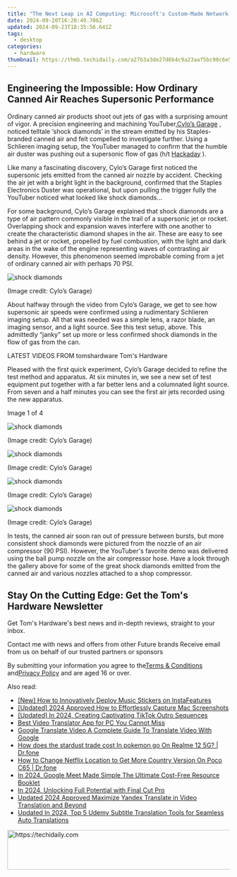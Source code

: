 ```yaml
---
title: "The Next Leap in AI Computing: Microsoft's Custom-Made Network Devices for Advanced Data Centers - Industry Update"
date: 2024-09-20T16:20:49.706Z
updated: 2024-09-23T18:35:56.641Z
tags:
  - desktop
categories:
  - hardware
thumbnail: https://thmb.techidaily.com/a27b3a3de27d6b4c9a23aaf5bc90c6e51b30c3f5343bae186756d50b06815cf1.jpg
---
```


## Engineering the Impossible: How Ordinary Canned Air Reaches Supersonic Performance

Ordinary canned air products shoot out jets of gas with a surprising amount of vigor. A precision engineering and machining YouTuber,[Cylo’s Garage](https://www.youtube.com/watch?v=DfYlLns0els) , noticed telltale ‘shock diamonds’ in the stream emitted by his Staples-branded canned air and felt compelled to investigate further. Using a Schlieren imaging setup, the YouTuber managed to confirm that the humble air duster was pushing out a supersonic flow of gas (h/t [Hackaday](https://hackaday.com/2024/02/18/canned-air-is-unexpectedly-supersonic/) ).

 Like many a fascinating discovery, Cylo’s Garage first noticed the supersonic jets emitted from the canned air nozzle by accident. Checking the air jet with a bright light in the background, confirmed that the Staples Electronics Duster was operational, but upon pulling the trigger fully the YouTuber noticed what looked like shock diamonds...

 For some background, Cylo’s Garage explained that shock diamonds are a type of air pattern commonly visible in the trail of a supersonic jet or rocket. Overlapping shock and expansion waves interfere with one another to create the characteristic diamond shapes in the air. These are easy to see behind a jet or rocket, propelled by fuel combustion, with the light and dark areas in the wake of the engine representing waves of contrasting air density. However, this phenomenon seemed improbable coming from a jet of ordinary canned air with perhaps 70 PSI.

![shock diamonds](https://cdn.mos.cms.futurecdn.net/wMGjjqj2ttbEB8vS7vxPqW-320-80.jpg)

 (Image credit: Cylo’s Garage)

 About halfway through the video from Cylo’s Garage, we get to see how supersonic air speeds were confirmed using a rudimentary Schlieren imaging setup. All that was needed was a simple lens, a razor blade, an imaging sensor, and a light source. See this test setup, above. This admittedly “janky” set up more or less confirmed shock diamonds in the flow of gas from the can.

 LATEST VIDEOS FROM tomshardware Tom's Hardware

 Pleased with the first quick experiment, Cylo’s Garage decided to refine the test method and apparatus. At six minutes in, we see a new set of test equipment put together with a far better lens and a columnated light source. From seven and a half minutes you can see the first air jets recorded using the new apparatus.

 Image 1 of 4

![shock diamonds](https://vanilla.futurecdn.net/cyclingnews/media/img/missing-image.svg)

 (Image credit: Cylo’s Garage)

![shock diamonds](https://vanilla.futurecdn.net/cyclingnews/media/img/missing-image.svg)

 (Image credit: Cylo’s Garage)

![shock diamonds](https://vanilla.futurecdn.net/cyclingnews/media/img/missing-image.svg)

 (Image credit: Cylo’s Garage)

![shock diamonds](https://vanilla.futurecdn.net/cyclingnews/media/img/missing-image.svg)

 (Image credit: Cylo’s Garage)

 In tests, the canned air soon ran out of pressure between bursts, but more consistent shock diamonds were pictured from the nozzle of an air compressor (90 PSI). However, the YouTuber's favorite demo was delivered using the ball pump nozzle on the air compressor hose. Have a look through the gallery above for some of the great shock diamonds emitted from the canned air and various nozzles attached to a shop compressor.

## Stay On the Cutting Edge: Get the Tom's Hardware Newsletter

 Get Tom's Hardware's best news and in-depth reviews, straight to your inbox.

 Contact me with news and offers from other Future brands  Receive email from us on behalf of our trusted partners or sponsors

 By submitting your information you agree to the[Terms & Conditions](https://futureplc.com/terms-conditions/) and[Privacy Policy](https://futureplc.com/privacy-policy/) and are aged 16 or over.

<ins class="adsbygoogle"
     style="display:block"
     data-ad-format="autorelaxed"
     data-ad-client="ca-pub-7571918770474297"
     data-ad-slot="1223367746"></ins>

<ins class="adsbygoogle"
     style="display:block"
     data-ad-client="ca-pub-7571918770474297"
     data-ad-slot="8358498916"
     data-ad-format="auto"
     data-full-width-responsive="true"></ins>

<span class="atpl-alsoreadstyle">Also read:</span>
<div><ul>
<li><a href="https://instagram-videos.techidaily.com/new-how-to-innovatively-deploy-music-stickers-on-instafeatures/"><u>[New] How to Innovatively Deploy Music Stickers on InstaFeatures</u></a></li>
<li><a href="https://remote-screen-capture.techidaily.com/updated-2024-approved-how-to-effortlessly-capture-mac-screenshots/"><u>[Updated] 2024 Approved How to Effortlessly Capture Mac Screenshots</u></a></li>
<li><a href="https://tiktok-video-files.techidaily.com/updated-in-2024-creating-captivating-tiktok-outro-sequences/"><u>[Updated] In 2024, Creating Captivating TikTok Outro Sequences</u></a></li>
<li><a href="https://ai-video.techidaily.com/best-video-translator-app-for-pc-you-cannot-miss/"><u>Best Video Translator App for PC You Cannot Miss</u></a></li>
<li><a href="https://ai-video.techidaily.com/google-translate-video-a-complete-guide-to-translate-video-with-google/"><u>Google Translate Video A Complete Guide To Translate Video With Google</u></a></li>
<li><a href="https://pokemon-go-android.techidaily.com/how-does-the-stardust-trade-cost-in-pokemon-go-on-realme-12-5g-drfone-by-drfone-virtual-android/"><u>How does the stardust trade cost In pokemon go On Realme 12 5G? | Dr.fone</u></a></li>
<li><a href="https://fake-location.techidaily.com/how-to-change-netflix-location-to-get-more-country-version-on-poco-c65-drfone-by-drfone-virtual-android/"><u>How to Change Netflix Location to Get More Country Version On Poco C65 | Dr.fone</u></a></li>
<li><a href="https://remote-screen-capture.techidaily.com/in-2024-google-meet-made-simple-the-ultimate-cost-free-resource-booklet/"><u>In 2024, Google Meet Made Simple The Ultimate Cost-Free Resource Booklet</u></a></li>
<li><a href="https://some-approaches.techidaily.com/in-2024-unlocking-full-potential-with-final-cut-pro/"><u>In 2024, Unlocking Full Potential with Final Cut Pro</u></a></li>
<li><a href="https://ai-video.techidaily.com/updated-2024-approved-maximize-yandex-translate-in-video-translation-and-beyond/"><u>Updated 2024 Approved Maximize Yandex Translate in Video Translation and Beyond</u></a></li>
<li><a href="https://ai-video.techidaily.com/updated-in-2024-top-5-udemy-subtitle-translation-tools-for-seamless-auto-translations/"><u>Updated In 2024, Top 5 Udemy Subtitle Translation Tools for Seamless Auto Translations</u></a></li>
</ul></div>

<!-- affiliate ads begin -->
<a href="https://unicoeye.pxf.io/c/5597632/2134238/18498" target="_top" id="2134238">
  <img src="//a.impactradius-go.com/display-ad/18498-2134238" border="0" alt="https://techidaily.com" width="728" height="90"/>
</a>
<img height="0" width="0" src="https://unicoeye.pxf.io/i/5597632/2134238/18498" style="position:absolute;visibility:hidden;" border="0" />
<!-- affiliate ads end -->

